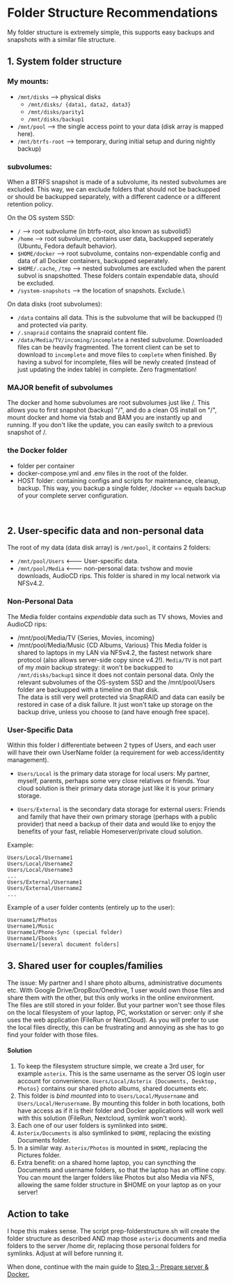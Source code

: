# Folder Structure Recommendations

My folder structure is extremely simple, this supports easy backups and snapshots with a similar file structure. 

## 1. System folder structure
### My mounts: 
- `/mnt/disks` --> physical disks
  - `/mnt/disks/ {data1, data2, data3}`
  - `/mnt/disks/parity1` 
  - `/mnt/disks/backup1`
- `/mnt/pool` --> the single access point to your data (disk array is mapped here). 
- `/mnt/btrfs-root` --> temporary, during initial setup and during nightly backup) 

### subvolumes: 
When a BTRFS snapshot is made of a subvolume, its nested subvolumes are excluded. This way, we can exclude folders that should not be backupped or should be backupped separately, with a different cadence or a different retention policy.  

On the OS system SSD: 
- `/` --> root subvolume (in btrfs-root, also known as subvolid5)
- `/home` --> root subvolume, contains user data, backupped seperately (Ubuntu, Fedora default behavior).
- `$HOME/docker` --> root subvolume, contains non-expendable config and data of all Docker containers, backupped seperately.  
- `$HOME/.cache`, `/tmp` --> nested subvolumes are excluded when the parent subvol is snapshotted. These folders contain expendable data, should be excluded.  
- `/system-snapshots` --> the location of snapshots. Exclude.\

On data disks (root subvolumes): 
- `/data` contains all data. This is the subvolume that will be backupped (!) and protected via parity. 
- `/.snapraid` contains the snapraid content file.
- `/data/Media/TV/incoming/incomplete` a nested subvolume. Downloaded files can be heavily fragmented. The torrent client can be set to download to `incomplete` and move files to `complete` when finished. By having a subvol for incomplete, files will be newly created (instead of just updating the index table) in complete. Zero fragmentation!

### MAJOR benefit of subvolumes
The docker and home subvolumes are root subvolumes just like /. 
This allows you to first snapshot (backup) "/", and do a clean OS install on "/", mount docker and home via fstab and BAM you are instantly up and running. If you don't like the update, you can easily switch to a previous snapshot of /. 

### the Docker folder
- folder per container
- docker-compose.yml and .env files in the root of the folder.
- HOST folder: containing configs and scripts for maintenance, cleanup, backup. This way, you backup a single folder, /docker == equals backup of your complete server configuration. 

&nbsp;

## 2. User-specific data and non-personal data
The root of my data (data disk array) is `/mnt/pool`, it contains 2 folders:
- `/mnt/pool/Users` <--- User-specific data.
- `/mnt/pool/Media` <--- non-personal data: tvshow and movie downloads, AudioCD rips. This folder is shared in my local network via NFSv4.2.

### Non-Personal Data
The Media folder contains _expendable_ data such as TV shows, Movies and AudioCD rips: 
- /mnt/pool/Media/TV {Series, Movies, incoming} 
- /mnt/pool/Media/Music {CD Albums, Various} 
This Media folder is shared to laptops in my LAN via NFSv4.2, the fastest network share protocol (also allows server-side copy since v4.2!). 
`Media/TV` is not part of my _main_ backup strategy: it won't be backupped to `/mnt/disks/backup1` since it does not contain personal data. Only the relevant subvolumes of the OS-system SSD and the /mnt/pool/Users folder are backupped with a timeline on that disk.  
The data is still very well protected via SnapRAID and data can easily be restored in case of a disk failure. It just won't take up storage on the backup drive, unless you choose to (and have enough free space). 

### User-Specific Data
Within this folder I differentiate between 2 types of Users, and each user will have their own UserName folder (a requirement for web access/identity management).

- `Users/Local` is the primary data storage for local users:
My partner, myself, parents, perhaps some very close relatives or friends. Your cloud solution is their primary data storage just like it is your primary storage.

- `Users/External` is the secondary data storage for external users: 
Friends and family that have their own primary storage (perhaps with a public provider) that need a backup of their data and would like to enjoy the benefits of your fast, reliable Homeserver/private cloud solution.

Example: 
```
Users/Local/Username1
Users/Local/Username2
Users/Local/Username3
...
Users/External/Username1
Users/External/Username2
...
```

Example of a user folder contents (entirely up to the user):  
```
Username1/Photos
Username1/Music
Username1/Phone-Sync (special folder)
Username1/Ebooks
Username1/[several document folders]
```

## 3. Shared user for couples/families
The issue: My partner and I share photo albums, administrative documents etc. With Google Drive/DropBox/Onedrive, 1 user would own those files and share them with the other, but this only works in the online environment. The files are still stored in your folder. 
But your partner won't see those files on the local filesystem of your laptop, PC, workstation or server: only if she uses the web application (FileRun or NextCloud). As you will prefer to use the local files directly, this can be frustrating and annoying as she has to go find your folder with those files.

#### Solution
1. To keep the filesystem structure simple, we create a 3rd user, for example `asterix`. This is the same username as the server OS login user account for convenience. `Users/Local/Asterix {Documents, Desktop, Photos}` contains our shared photo albums, shared documents etc. 
2. This folder is _bind mounted_ into to `Users/Local/Myusername` and `Users/Local/Herusername`. By mounting this folder in both locations, both have access as if it is their folder and Docker applications will work well with this solution (FileRun, Nextcloud, symlink won't work). 
3. Each one of our user folders is symlinked into `$HOME`.
4. `Asterix/Documents` is also symlinked to `$HOME`, replacing the existing Documents folder. 
5. In a similar way. `Asterix/Photos` is mounted in `$HOME`, replacing the Pictures folder. 
6. Extra benefit: on a shared home laptop, you can syncthing the Documents and username folders, so that the laptop has an offline copy. You can mount the larger folders like Photos but also Media via NFS, allowing the same folder structure in $HOME on your laptop as on your server! 

## Action to take
I hope this makes sense. The script prep-folderstructure.sh will create the folder structure as described AND map those `asterix` documents and media folders to the server /home dir, replacing those personal folders for symlinks. Adjust at will before running it. 

When done, continue with the main guide to [Step 3 - Prepare server & Docker.](https://github.com/zilexa/Homeserver#step-3-prepare-server-and-docker)

